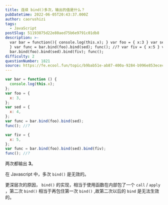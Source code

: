 ```yaml
---
title: 连续 bind()多次，输出的值是什么？
pubDatetime: 2022-06-05T20:43:37.000Z
author: caorushizi
tags:
  - JavaScript
postSlug: 51193875d22e80aed75b6e9791c01db8
description: >-
  var bar = function(){ console.log(this.x); } var foo = { x:3 } var sed = { x:4
  } var func = bar.bind(foo).bind(sed); func(); //? var fiv = { x:5 } var func =
  bar.bind(foo).bind(sed).bind(fiv); func();
difficulty: 2
questionNumber: 1821
source: https://fe.ecool.fun/topic/b9bab51e-ab87-400a-9284-b996e853ecec
---
```


```js
var bar = function () {
  console.log(this.x);
};
var foo = {
  x: 3,
};
var sed = {
  x: 4,
};
var func = bar.bind(foo).bind(sed);
func(); //?

var fiv = {
  x: 5,
};
var func = bar.bind(foo).bind(sed).bind(fiv);
func(); //?
```

两次都输出 **3**。

在 Javascript 中，多次 `bind()` 是无效的。

更深层次的原因， `bind()` 的实现，相当于使用函数在内部包了一个 `call` / `apply` ，第二次 `bind()` 相当于再包住第一次 `bind()` ,故第二次以后的 `bind` 是无法生效的。
